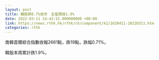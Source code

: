 ```yaml
---
layout: post
title: 韓股跌0.7%收市　全星期挫1.9%
date: 2022-03-11 14:43:52.000000000 +08:00
link: https://news.rthk.hk/rthk/ch/component/k2/1638411-20220311.htm
categories: rthk
---
```


南韓首爾綜合指數收報2661點，跌19點，跌幅0.71%。

韓股本周累計跌1.9%。
